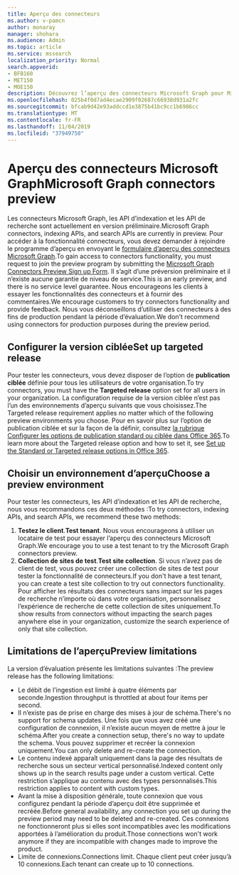 ```yaml
---
title: Aperçu des connecteurs
ms.author: v-pamcn
author: monaray
manager: shohara
ms.audience: Admin
ms.topic: article
ms.service: mssearch
localization_priority: Normal
search.appverid:
- BFB160
- MET150
- MOE150
description: Découvrez l’aperçu des connecteurs Microsoft Graph pour Microsoft Search.
ms.openlocfilehash: 025b4f0d7ad4ecae2909f02687c66938d931a2fc
ms.sourcegitcommit: bfcab9d42e93addccd1e3875b41bc9cc1b6986cc
ms.translationtype: MT
ms.contentlocale: fr-FR
ms.lasthandoff: 11/04/2019
ms.locfileid: "37949750"
---
```

# <a name="microsoft-graph-connectors-preview"></a><span data-ttu-id="f46ef-103">Aperçu des connecteurs Microsoft Graph</span><span class="sxs-lookup"><span data-stu-id="f46ef-103">Microsoft Graph connectors preview</span></span>

<span data-ttu-id="f46ef-104">Les connecteurs Microsoft Graph, les API d’indexation et les API de recherche sont actuellement en version préliminaire.</span><span class="sxs-lookup"><span data-stu-id="f46ef-104">Microsoft Graph connectors, indexing APIs, and search APIs are currently in preview.</span></span> <span data-ttu-id="f46ef-105">Pour accéder à la fonctionnalité connecteurs, vous devez demander à rejoindre le programme d’aperçu en envoyant le <a href="https://forms.office.com/Pages/ResponsePage.aspx?id=v4j5cvGGr0GRqy180BHbRxWYgu82J_RFnMMATAS6_chUNVYwNU1CMDNZUDBSSDZKWVo2RDJDRjRLQi4u" target="_blank">formulaire d’aperçu des connecteurs Microsoft Graph</a>.</span><span class="sxs-lookup"><span data-stu-id="f46ef-105">To gain access to connectors functionality, you must request to join the preview program by submitting the <a href="https://forms.office.com/Pages/ResponsePage.aspx?id=v4j5cvGGr0GRqy180BHbRxWYgu82J_RFnMMATAS6_chUNVYwNU1CMDNZUDBSSDZKWVo2RDJDRjRLQi4u" target="_blank">Microsoft Graph Connectors Preview Sign up Form</a>.</span></span> <span data-ttu-id="f46ef-106">Il s’agit d’une préversion préliminaire et il n’existe aucune garantie de niveau de service.</span><span class="sxs-lookup"><span data-stu-id="f46ef-106">This is an early preview, and there is no service level guarantee.</span></span> <span data-ttu-id="f46ef-107">Nous encourageons les clients à essayer les fonctionnalités des connecteurs et à fournir des commentaires.</span><span class="sxs-lookup"><span data-stu-id="f46ef-107">We encourage customers to try connectors functionality and provide feedback.</span></span> <span data-ttu-id="f46ef-108">Nous vous déconseillons d’utiliser des connecteurs à des fins de production pendant la période d’évaluation.</span><span class="sxs-lookup"><span data-stu-id="f46ef-108">We don’t recommend using connectors for production purposes during the preview period.</span></span>

## <a name="set-up-targeted-release"></a><span data-ttu-id="f46ef-109">Configurer la version ciblée</span><span class="sxs-lookup"><span data-stu-id="f46ef-109">Set up targeted release</span></span>
<span data-ttu-id="f46ef-110">Pour tester les connecteurs, vous devez disposer de l’option de **publication ciblée** définie pour tous les utilisateurs de votre organisation.</span><span class="sxs-lookup"><span data-stu-id="f46ef-110">To try connectors, you must have the **Targeted release** option set for all users in your organization.</span></span> <span data-ttu-id="f46ef-111">La configuration requise de la version ciblée n’est pas l’un des environnements d’aperçu suivants que vous choisissez.</span><span class="sxs-lookup"><span data-stu-id="f46ef-111">The Targeted release requirement applies no matter which of the following preview environments you choose.</span></span>
<span data-ttu-id="f46ef-112">Pour en savoir plus sur l’option de publication ciblée et sur la façon de la définir, consultez <a href="https://docs.microsoft.com/office365/admin/manage/release-options-in-office-365?view=o365-worldwide" target="_blank">la rubrique Configurer les options de publication standard ou ciblée dans Office 365</a>.</span><span class="sxs-lookup"><span data-stu-id="f46ef-112">To learn more about the Targeted release option and how to set it, see <a href="https://docs.microsoft.com/office365/admin/manage/release-options-in-office-365?view=o365-worldwide" target="_blank">Set up the Standard or Targeted release options in Office 365</a>.</span></span>

## <a name="choose-a-preview-environment"></a><span data-ttu-id="f46ef-113">Choisir un environnement d’aperçu</span><span class="sxs-lookup"><span data-stu-id="f46ef-113">Choose a preview environment</span></span> 
<span data-ttu-id="f46ef-114">Pour tester les connecteurs, les API d’indexation et les API de recherche, nous vous recommandons ces deux méthodes :</span><span class="sxs-lookup"><span data-stu-id="f46ef-114">To try connectors, indexing APIs, and search APIs, we recommend these two methods:</span></span>
1. <span data-ttu-id="f46ef-115">**Testez le client**.</span><span class="sxs-lookup"><span data-stu-id="f46ef-115">**Test tenant**.</span></span>  <span data-ttu-id="f46ef-116">Nous vous encourageons à utiliser un locataire de test pour essayer l’aperçu des connecteurs Microsoft Graph.</span><span class="sxs-lookup"><span data-stu-id="f46ef-116">We encourage you to use a test tenant to try the Microsoft Graph connectors preview.</span></span>
2. <span data-ttu-id="f46ef-117">**Collection de sites de test**.</span><span class="sxs-lookup"><span data-stu-id="f46ef-117">**Test site collection**.</span></span> <span data-ttu-id="f46ef-118">Si vous n’avez pas de client de test, vous pouvez créer une collection de sites de test pour tester la fonctionnalité de connecteurs.</span><span class="sxs-lookup"><span data-stu-id="f46ef-118">If you don't have a test tenant, you can create a test site collection to try out connectors functionality.</span></span> <span data-ttu-id="f46ef-119">Pour afficher les résultats des connecteurs sans impact sur les pages de recherche n’importe où dans votre organisation, personnalisez l’expérience de recherche de cette collection de sites uniquement.</span><span class="sxs-lookup"><span data-stu-id="f46ef-119">To show results from connectors without impacting the search pages anywhere else in your organization, customize the search experience of only that site collection.</span></span>

## <a name="preview-limitations"></a><span data-ttu-id="f46ef-120">Limitations de l’aperçu</span><span class="sxs-lookup"><span data-stu-id="f46ef-120">Preview limitations</span></span>
<span data-ttu-id="f46ef-121">La version d’évaluation présente les limitations suivantes :</span><span class="sxs-lookup"><span data-stu-id="f46ef-121">The preview release has the following limitations:</span></span>
* <span data-ttu-id="f46ef-122">Le débit de l’ingestion est limité à quatre éléments par seconde.</span><span class="sxs-lookup"><span data-stu-id="f46ef-122">Ingestion throughput is throttled at about four items per second.</span></span>
* <span data-ttu-id="f46ef-123">Il n’existe pas de prise en charge des mises à jour de schéma.</span><span class="sxs-lookup"><span data-stu-id="f46ef-123">There's no support for schema updates.</span></span> <span data-ttu-id="f46ef-124">Une fois que vous avez créé une configuration de connexion, il n’existe aucun moyen de mettre à jour le schéma.</span><span class="sxs-lookup"><span data-stu-id="f46ef-124">After you create a connection setup, there's no way to update the schema.</span></span> <span data-ttu-id="f46ef-125">Vous pouvez supprimer et recréer la connexion uniquement.</span><span class="sxs-lookup"><span data-stu-id="f46ef-125">You can only delete and re-create the connection.</span></span>
* <span data-ttu-id="f46ef-126">Le contenu indexé apparaît uniquement dans la page des résultats de recherche sous un secteur vertical personnalisé.</span><span class="sxs-lookup"><span data-stu-id="f46ef-126">Indexed content only shows up in the search results page under a custom vertical.</span></span> <span data-ttu-id="f46ef-127">Cette restriction s’applique au contenu avec des types personnalisés.</span><span class="sxs-lookup"><span data-stu-id="f46ef-127">This restriction applies to content with custom types.</span></span>
* <span data-ttu-id="f46ef-128">Avant la mise à disposition générale, toute connexion que vous configurez pendant la période d’aperçu doit être supprimée et recréée.</span><span class="sxs-lookup"><span data-stu-id="f46ef-128">Before general availability, any connection you set up during the preview period may need to be deleted and re-created.</span></span> <span data-ttu-id="f46ef-129">Ces connexions ne fonctionneront plus si elles sont incompatibles avec les modifications apportées à l’amélioration du produit.</span><span class="sxs-lookup"><span data-stu-id="f46ef-129">Those connections won't work anymore if they are incompatible with changes made to improve the product.</span></span>
* <span data-ttu-id="f46ef-130">Limite de connexions.</span><span class="sxs-lookup"><span data-stu-id="f46ef-130">Connections limit.</span></span> <span data-ttu-id="f46ef-131">Chaque client peut créer jusqu’à 10 connexions.</span><span class="sxs-lookup"><span data-stu-id="f46ef-131">Each tenant can create up to 10 connections.</span></span>
